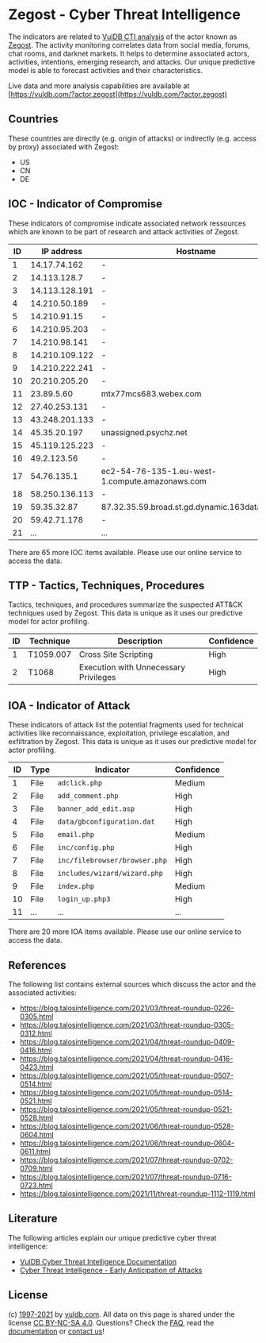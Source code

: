 # Zegost - Cyber Threat Intelligence

The indicators are related to [VulDB CTI analysis](https://vuldb.com/?kb.cti) of the actor known as [Zegost](https://vuldb.com/?actor.zegost). The activity monitoring correlates data from social media, forums, chat rooms, and darknet markets. It helps to determine associated actors, activities, intentions, emerging research, and attacks. Our unique predictive model is able to forecast activities and their characteristics.

Live data and more analysis capabilities are available at [https://vuldb.com/?actor.zegost](https://vuldb.com/?actor.zegost)

## Countries

These countries are directly (e.g. origin of attacks) or indirectly (e.g. access by proxy) associated with Zegost:

* US
* CN
* DE

## IOC - Indicator of Compromise

These indicators of compromise indicate associated network ressources which are known to be part of research and attack activities of Zegost.

ID | IP address | Hostname | Confidence
-- | ---------- | -------- | ----------
1 | 14.17.74.162 | - | High
2 | 14.113.128.7 | - | High
3 | 14.113.128.191 | - | High
4 | 14.210.50.189 | - | High
5 | 14.210.91.15 | - | High
6 | 14.210.95.203 | - | High
7 | 14.210.98.141 | - | High
8 | 14.210.109.122 | - | High
9 | 14.210.222.241 | - | High
10 | 20.210.205.20 | - | High
11 | 23.89.5.60 | mtx77mcs683.webex.com | High
12 | 27.40.253.131 | - | High
13 | 43.248.201.133 | - | High
14 | 45.35.20.197 | unassigned.psychz.net | High
15 | 45.119.125.223 | - | High
16 | 49.2.123.56 | - | High
17 | 54.76.135.1 | ec2-54-76-135-1.eu-west-1.compute.amazonaws.com | Medium
18 | 58.250.136.113 | - | High
19 | 59.35.32.87 | 87.32.35.59.broad.st.gd.dynamic.163data.com.cn | High
20 | 59.42.71.178 | - | High
21 | ... | ... | ...

There are 65 more IOC items available. Please use our online service to access the data.

## TTP - Tactics, Techniques, Procedures

Tactics, techniques, and procedures summarize the suspected ATT&CK techniques used by Zegost. This data is unique as it uses our predictive model for actor profiling.

ID | Technique | Description | Confidence
-- | --------- | ----------- | ----------
1 | T1059.007 | Cross Site Scripting | High
2 | T1068 | Execution with Unnecessary Privileges | High

## IOA - Indicator of Attack

These indicators of attack list the potential fragments used for technical activities like reconnaissance, exploitation, privilege escalation, and exfiltration by Zegost. This data is unique as it uses our predictive model for actor profiling.

ID | Type | Indicator | Confidence
-- | ---- | --------- | ----------
1 | File | `adclick.php` | Medium
2 | File | `add_comment.php` | High
3 | File | `banner_add_edit.asp` | High
4 | File | `data/gbconfiguration.dat` | High
5 | File | `email.php` | Medium
6 | File | `inc/config.php` | High
7 | File | `inc/filebrowser/browser.php` | High
8 | File | `includes/wizard/wizard.php` | High
9 | File | `index.php` | Medium
10 | File | `login_up.php3` | High
11 | ... | ... | ...

There are 20 more IOA items available. Please use our online service to access the data.

## References

The following list contains external sources which discuss the actor and the associated activities:

* https://blog.talosintelligence.com/2021/03/threat-roundup-0226-0305.html
* https://blog.talosintelligence.com/2021/03/threat-roundup-0305-0312.html
* https://blog.talosintelligence.com/2021/04/threat-roundup-0409-0416.html
* https://blog.talosintelligence.com/2021/04/threat-roundup-0416-0423.html
* https://blog.talosintelligence.com/2021/05/threat-roundup-0507-0514.html
* https://blog.talosintelligence.com/2021/05/threat-roundup-0514-0521.html
* https://blog.talosintelligence.com/2021/05/threat-roundup-0521-0528.html
* https://blog.talosintelligence.com/2021/06/threat-roundup-0528-0604.html
* https://blog.talosintelligence.com/2021/06/threat-roundup-0604-0611.html
* https://blog.talosintelligence.com/2021/07/threat-roundup-0702-0709.html
* https://blog.talosintelligence.com/2021/07/threat-roundup-0716-0723.html
* https://blog.talosintelligence.com/2021/11/threat-roundup-1112-1119.html

## Literature

The following articles explain our unique predictive cyber threat intelligence:

* [VulDB Cyber Threat Intelligence Documentation](https://vuldb.com/?kb.cti)
* [Cyber Threat Intelligence - Early Anticipation of Attacks](https://www.scip.ch/en/?labs.20201022)

## License

(c) [1997-2021](https://vuldb.com/?kb.changelog) by [vuldb.com](https://vuldb.com/?kb.about). All data on this page is shared under the license [CC BY-NC-SA 4.0](https://creativecommons.org/licenses/by-nc-sa/4.0/). Questions? Check the [FAQ](https://vuldb.com/?kb.faq), read the [documentation](https://vuldb.com/?kb) or [contact us](https://vuldb.com/?contact)!
